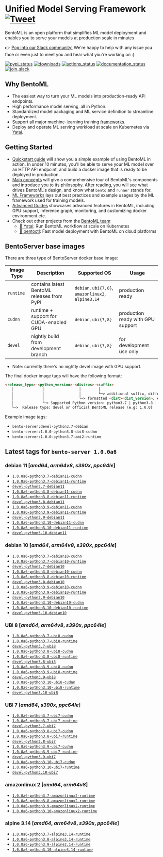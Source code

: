 # Unified Model Serving Framework  [![Tweet](https://img.shields.io/twitter/url/http/shields.io.svg?style=social)](https://twitter.com/intent/tweet?text=BentoML:%20The%20Unified%20Model%20Serving%20Framework%20&url=https://github.com/bentoml&via=bentomlai&hashtags=mlops,bentoml)

BentoML is an open platform that simplifies ML model deployment and enables you to serve your models at production scale in minutes

👉 [Pop into our Slack community!](https://l.linklyhq.com/l/ktOu) We're happy to help with any issue you face or even just to meet you and hear what you're working on :)

[![pypi_status](https://img.shields.io/pypi/v/bentoml.svg)](https://pypi.org/project/BentoML)
[![downloads](https://pepy.tech/badge/bentoml)](https://pepy.tech/project/bentoml)
[![actions_status](https://github.com/bentoml/bentoml/workflows/BentoML-CI/badge.svg)](https://github.com/bentoml/bentoml/actions)
[![documentation_status](https://readthedocs.org/projects/bentoml/badge/?version=latest)](https://docs.bentoml.org/)
[![join_slack](https://badgen.net/badge/Join/BentoML%20Slack/cyan?icon=slack)](https://join.slack.bentoml.org)


## Why BentoML ##

- The easiest way to turn your ML models into production-ready API endpoints.
- High performance model serving, all in Python.
- Standardized model packaging and ML service definition to streamline deployment.
- Support all major machine-learning training [frameworks](https://docs.bentoml.org/en/latest/frameworks/index.html).
- Deploy and operate ML serving workload at scale on Kubernetes via [Yatai](https://github.com/bentoml/yatai).

## Getting Started ##

- [Quickstart guide](https://docs.bentoml.org/en/latest/quickstart.html) will show you a simple example of using BentoML in action. In under 10 minutes, you'll be able to serve your ML model over an HTTP API endpoint, and build a docker image that is ready to be deployed in production.
- [Main concepts](https://docs.bentoml.org/en/latest/concepts/index.html) will give a comprehensive tour of BentoML's components and introduce you to its philosophy. After reading, you will see what drives BentoML's design, and know what `bento` and `runner` stands for.
- [ML Frameworks](https://docs.bentoml.org/en/latest/frameworks/index.html) lays out best practices and example usages by the ML framework used for training models.
- [Advanced Guides](https://docs.bentoml.org/en/latest/guides/index.html) showcases advanced features in BentoML, including GPU support, inference graph, monitoring, and customizing docker environment etc.
- Check out other projects from the [BentoML team](https://github.com/bentoml):
  - [🦄️ Yatai](https://github.com/bentoml/yatai): Run BentoML workflow at scale on Kubernetes
  - [🚀 bentoctl](https://github.com/bentoml/bentoctl): Fast model deployment with BentoML on cloud platforms


## BentoServer base images

There are three type of BentoServer docker base image:

| Image Type | Description                                | Supported OS                                          | Usage                             |
|------------|--------------------------------------------|-------------------------------------------------------|-----------------------------------|
| `runtime`  | contains latest BentoML releases from PyPI | `debian`, `ubi{7,8}`, `amazonlinux2`, `alpine3.14`    | production ready                  |
| `cudnn`    | runtime + support for CUDA-enabled GPU     | `debian`, `ubi{7,8}`                                  | production ready with GPU support |
| `devel`    | nightly build from development branch      | `debian`, `ubi{7,8}`                                  | for development use only          |

* Note: currently there's no nightly devel image with GPU support.

The final docker image tags will have the following format:

```markdown
<release_type>-<python_version>-<distros>-<suffix>
   │             │                │        │
   │             │                │        └─> additional suffix, differentiate runtime and cudnn releases
   │             │                └─> formatted <dist><dist_version>, e.g: ami2, debian, ubi7
   │             └─> Supported Python version: python3.7 | python3.8 | python3.9
   └─>  Release type: devel or official BentoML release (e.g: 1.0.0)
```

Example image tags:
- `bento-server:devel-python3.7-debian`
- `bento-server:1.0.0-python3.8-ubi8-cudnn`
- `bento-server:1.0.0-python3.7-ami2-runtime`

## Latest tags for `bento-server 1.0.0a6`


### debian 11 [_amd64_, _arm64v8_, _s390x_, _ppc64le_]

- [`1.0.0a6-python3.7-debian11-cudnn`](https://github.com/bentoml/BentoML/tree/main/docker/generated/bento-server/debian11/cudnn/Dockerfile)
- [`1.0.0a6-python3.7-debian11-runtime`](https://github.com/bentoml/BentoML/tree/main/docker/generated/bento-server/debian11/runtime/Dockerfile)
- [`devel-python3.7-debian11`](https://github.com/bentoml/BentoML/tree/main/docker/generated/bento-server/debian11/devel/Dockerfile)
- [`1.0.0a6-python3.8-debian11-cudnn`](https://github.com/bentoml/BentoML/tree/main/docker/generated/bento-server/debian11/cudnn/Dockerfile)
- [`1.0.0a6-python3.8-debian11-runtime`](https://github.com/bentoml/BentoML/tree/main/docker/generated/bento-server/debian11/runtime/Dockerfile)
- [`devel-python3.8-debian11`](https://github.com/bentoml/BentoML/tree/main/docker/generated/bento-server/debian11/devel/Dockerfile)
- [`1.0.0a6-python3.9-debian11-cudnn`](https://github.com/bentoml/BentoML/tree/main/docker/generated/bento-server/debian11/cudnn/Dockerfile)
- [`1.0.0a6-python3.9-debian11-runtime`](https://github.com/bentoml/BentoML/tree/main/docker/generated/bento-server/debian11/runtime/Dockerfile)
- [`devel-python3.9-debian11`](https://github.com/bentoml/BentoML/tree/main/docker/generated/bento-server/debian11/devel/Dockerfile)
- [`1.0.0a6-python3.10-debian11-cudnn`](https://github.com/bentoml/BentoML/tree/main/docker/generated/bento-server/debian11/cudnn/Dockerfile)
- [`1.0.0a6-python3.10-debian11-runtime`](https://github.com/bentoml/BentoML/tree/main/docker/generated/bento-server/debian11/runtime/Dockerfile)
- [`devel-python3.10-debian11`](https://github.com/bentoml/BentoML/tree/main/docker/generated/bento-server/debian11/devel/Dockerfile)

### debian 10 [_amd64_, _arm64v8_, _s390x_, _ppc64le_]

- [`1.0.0a6-python3.7-debian10-cudnn`](https://github.com/bentoml/BentoML/tree/main/docker/generated/bento-server/debian10/cudnn/Dockerfile)
- [`1.0.0a6-python3.7-debian10-runtime`](https://github.com/bentoml/BentoML/tree/main/docker/generated/bento-server/debian10/runtime/Dockerfile)
- [`devel-python3.7-debian10`](https://github.com/bentoml/BentoML/tree/main/docker/generated/bento-server/debian10/devel/Dockerfile)
- [`1.0.0a6-python3.8-debian10-cudnn`](https://github.com/bentoml/BentoML/tree/main/docker/generated/bento-server/debian10/cudnn/Dockerfile)
- [`1.0.0a6-python3.8-debian10-runtime`](https://github.com/bentoml/BentoML/tree/main/docker/generated/bento-server/debian10/runtime/Dockerfile)
- [`devel-python3.8-debian10`](https://github.com/bentoml/BentoML/tree/main/docker/generated/bento-server/debian10/devel/Dockerfile)
- [`1.0.0a6-python3.9-debian10-cudnn`](https://github.com/bentoml/BentoML/tree/main/docker/generated/bento-server/debian10/cudnn/Dockerfile)
- [`1.0.0a6-python3.9-debian10-runtime`](https://github.com/bentoml/BentoML/tree/main/docker/generated/bento-server/debian10/runtime/Dockerfile)
- [`devel-python3.9-debian10`](https://github.com/bentoml/BentoML/tree/main/docker/generated/bento-server/debian10/devel/Dockerfile)
- [`1.0.0a6-python3.10-debian10-cudnn`](https://github.com/bentoml/BentoML/tree/main/docker/generated/bento-server/debian10/cudnn/Dockerfile)
- [`1.0.0a6-python3.10-debian10-runtime`](https://github.com/bentoml/BentoML/tree/main/docker/generated/bento-server/debian10/runtime/Dockerfile)
- [`devel-python3.10-debian10`](https://github.com/bentoml/BentoML/tree/main/docker/generated/bento-server/debian10/devel/Dockerfile)

### UBI 8 [_amd64_, _arm64v8_, _s390x_, _ppc64le_]

- [`1.0.0a6-python3.7-ubi8-cudnn`](https://github.com/bentoml/BentoML/tree/main/docker/generated/bento-server/ubi8/cudnn/Dockerfile)
- [`1.0.0a6-python3.7-ubi8-runtime`](https://github.com/bentoml/BentoML/tree/main/docker/generated/bento-server/ubi8/runtime/Dockerfile)
- [`devel-python3.7-ubi8`](https://github.com/bentoml/BentoML/tree/main/docker/generated/bento-server/ubi8/devel/Dockerfile)
- [`1.0.0a6-python3.8-ubi8-cudnn`](https://github.com/bentoml/BentoML/tree/main/docker/generated/bento-server/ubi8/cudnn/Dockerfile)
- [`1.0.0a6-python3.8-ubi8-runtime`](https://github.com/bentoml/BentoML/tree/main/docker/generated/bento-server/ubi8/runtime/Dockerfile)
- [`devel-python3.8-ubi8`](https://github.com/bentoml/BentoML/tree/main/docker/generated/bento-server/ubi8/devel/Dockerfile)
- [`1.0.0a6-python3.9-ubi8-cudnn`](https://github.com/bentoml/BentoML/tree/main/docker/generated/bento-server/ubi8/cudnn/Dockerfile)
- [`1.0.0a6-python3.9-ubi8-runtime`](https://github.com/bentoml/BentoML/tree/main/docker/generated/bento-server/ubi8/runtime/Dockerfile)
- [`devel-python3.9-ubi8`](https://github.com/bentoml/BentoML/tree/main/docker/generated/bento-server/ubi8/devel/Dockerfile)
- [`1.0.0a6-python3.10-ubi8-cudnn`](https://github.com/bentoml/BentoML/tree/main/docker/generated/bento-server/ubi8/cudnn/Dockerfile)
- [`1.0.0a6-python3.10-ubi8-runtime`](https://github.com/bentoml/BentoML/tree/main/docker/generated/bento-server/ubi8/runtime/Dockerfile)
- [`devel-python3.10-ubi8`](https://github.com/bentoml/BentoML/tree/main/docker/generated/bento-server/ubi8/devel/Dockerfile)

### UBI 7 [_amd64_, _s390x_, _ppc64le_]

- [`1.0.0a6-python3.7-ubi7-cudnn`](https://github.com/bentoml/BentoML/tree/main/docker/generated/bento-server/ubi7/cudnn/Dockerfile)
- [`1.0.0a6-python3.7-ubi7-runtime`](https://github.com/bentoml/BentoML/tree/main/docker/generated/bento-server/ubi7/runtime/Dockerfile)
- [`devel-python3.7-ubi7`](https://github.com/bentoml/BentoML/tree/main/docker/generated/bento-server/ubi7/devel/Dockerfile)
- [`1.0.0a6-python3.8-ubi7-cudnn`](https://github.com/bentoml/BentoML/tree/main/docker/generated/bento-server/ubi7/cudnn/Dockerfile)
- [`1.0.0a6-python3.8-ubi7-runtime`](https://github.com/bentoml/BentoML/tree/main/docker/generated/bento-server/ubi7/runtime/Dockerfile)
- [`devel-python3.8-ubi7`](https://github.com/bentoml/BentoML/tree/main/docker/generated/bento-server/ubi7/devel/Dockerfile)
- [`1.0.0a6-python3.9-ubi7-cudnn`](https://github.com/bentoml/BentoML/tree/main/docker/generated/bento-server/ubi7/cudnn/Dockerfile)
- [`1.0.0a6-python3.9-ubi7-runtime`](https://github.com/bentoml/BentoML/tree/main/docker/generated/bento-server/ubi7/runtime/Dockerfile)
- [`devel-python3.9-ubi7`](https://github.com/bentoml/BentoML/tree/main/docker/generated/bento-server/ubi7/devel/Dockerfile)
- [`1.0.0a6-python3.10-ubi7-cudnn`](https://github.com/bentoml/BentoML/tree/main/docker/generated/bento-server/ubi7/cudnn/Dockerfile)
- [`1.0.0a6-python3.10-ubi7-runtime`](https://github.com/bentoml/BentoML/tree/main/docker/generated/bento-server/ubi7/runtime/Dockerfile)
- [`devel-python3.10-ubi7`](https://github.com/bentoml/BentoML/tree/main/docker/generated/bento-server/ubi7/devel/Dockerfile)

### amazonlinux 2 [_amd64_, _arm64v8_]

- [`1.0.0a6-python3.7-amazonlinux2-runtime`](https://github.com/bentoml/BentoML/tree/main/docker/generated/bento-server/amazonlinux2/runtime/Dockerfile)
- [`1.0.0a6-python3.8-amazonlinux2-runtime`](https://github.com/bentoml/BentoML/tree/main/docker/generated/bento-server/amazonlinux2/runtime/Dockerfile)
- [`1.0.0a6-python3.9-amazonlinux2-runtime`](https://github.com/bentoml/BentoML/tree/main/docker/generated/bento-server/amazonlinux2/runtime/Dockerfile)
- [`1.0.0a6-python3.10-amazonlinux2-runtime`](https://github.com/bentoml/BentoML/tree/main/docker/generated/bento-server/amazonlinux2/runtime/Dockerfile)

### alpine 3.14 [_amd64_, _arm64v8_, _s390x_, _ppc64le_]

- [`1.0.0a6-python3.7-alpine3.14-runtime`](https://github.com/bentoml/BentoML/tree/main/docker/generated/bento-server/alpine3.14/runtime/Dockerfile)
- [`1.0.0a6-python3.8-alpine3.14-runtime`](https://github.com/bentoml/BentoML/tree/main/docker/generated/bento-server/alpine3.14/runtime/Dockerfile)
- [`1.0.0a6-python3.9-alpine3.14-runtime`](https://github.com/bentoml/BentoML/tree/main/docker/generated/bento-server/alpine3.14/runtime/Dockerfile)
- [`1.0.0a6-python3.10-alpine3.14-runtime`](https://github.com/bentoml/BentoML/tree/main/docker/generated/bento-server/alpine3.14/runtime/Dockerfile)
